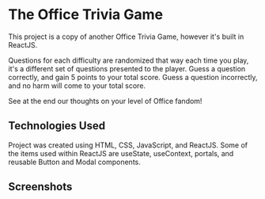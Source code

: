 # The Office Trivia Game

This project is a copy of another Office Trivia Game, however it's built in ReactJS.

Questions for each difficulty are randomized that way each time you play, it's a different set of questions presented to the player. Guess a question correctly, and gain 5 points to your total score. Guess a question incorrectly, and no harm will come to your total score.

See at the end our thoughts on your level of Office fandom!

## Technologies Used

Project was created using HTML, CSS, JavaScript, and ReactJS. Some of the items used within ReactJS are useState, useContext, portals, and reusable Button and Modal components.

## Screenshots
